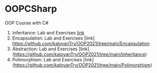 # OOPCSharp
OOP Course with C#

1. Inferitance: Lab and Exercises [link](https://github.com/kaloyanTry/OOP2021/tree/main/Inheritance)
2. Encapsulation: Lab and Exercises [link] https://github.com/kaloyanTry/OOP2021/tree/main/Encapsulation
3. Abstraction: Lab and Exercises [link] (https://github.com/kaloyanTry/OOP2021/tree/main/Inheritance)
4. Polimorphism: Lab and Exercises [link] (https://github.com/kaloyanTry/OOP2021/tree/main/Polimorphism)

